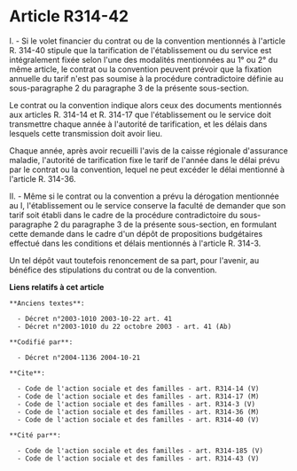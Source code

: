 # Article R314-42

I. - Si le volet financier du contrat ou de la convention mentionnés à l'article R. 314-40 stipule que la tarification de
l'établissement ou du service est intégralement fixée selon l'une des modalités mentionnées au 1° ou 2° du même article, le
contrat ou la convention peuvent prévoir que la fixation annuelle du tarif n'est pas soumise à la procédure contradictoire
définie au sous-paragraphe 2 du paragraphe 3 de la présente sous-section.

Le contrat ou la convention indique alors ceux des documents mentionnés aux articles R. 314-14 et R. 314-17 que
l'établissement ou le service doit transmettre chaque année à l'autorité de tarification, et les délais dans lesquels cette
transmission doit avoir lieu.

Chaque année, après avoir recueilli l'avis de la caisse régionale d'assurance maladie, l'autorité de tarification fixe le
tarif de l'année dans le délai prévu par le contrat ou la convention, lequel ne peut excéder le délai mentionné à l'article
R. 314-36.

II. - Même si le contrat ou la convention a prévu la dérogation mentionnée au I, l'établissement ou le service conserve la
faculté de demander que son tarif soit établi dans le cadre de la procédure contradictoire du sous-paragraphe 2 du paragraphe
3 de la présente sous-section, en formulant cette demande dans le cadre d'un dépôt de propositions budgétaires effectué dans
les conditions et délais mentionnés à l'article R. 314-3.

Un tel dépôt vaut toutefois renoncement de sa part, pour l'avenir, au bénéfice des stipulations du contrat ou de la
convention.

**Liens relatifs à cet article**

	**Anciens textes**:

	  - Décret n°2003-1010 2003-10-22 art. 41
	  - Décret n°2003-1010 du 22 octobre 2003 - art. 41 (Ab)

	**Codifié par**:

	  - Décret n°2004-1136 2004-10-21

	**Cite**:

	  - Code de l'action sociale et des familles - art. R314-14 (V)
	  - Code de l'action sociale et des familles - art. R314-17 (M)
	  - Code de l'action sociale et des familles - art. R314-3 (V)
	  - Code de l'action sociale et des familles - art. R314-36 (M)
	  - Code de l'action sociale et des familles - art. R314-40 (V)

	**Cité par**:

	  - Code de l'action sociale et des familles - art. R314-185 (V)
	  - Code de l'action sociale et des familles - art. R314-43 (V)
